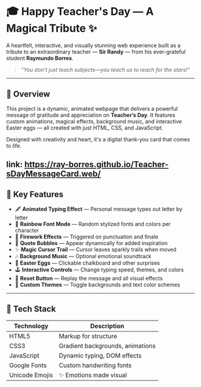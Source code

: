 # 🎓 Happy Teacher's Day — A Magical Tribute ✨

A heartfelt, interactive, and visually stunning web experience built as a tribute to an extraordinary teacher — **Sir Randy** — from his ever-grateful student **Raymundo Borres**.

> _"You don't just teach subjects—you teach us to reach for the stars!"_

---

## 🌟 Overview

This project is a dynamic, animated webpage that delivers a powerful message of gratitude and appreciation on **Teacher’s Day**. It features custom animations, magical effects, background music, and interactive Easter eggs — all created with just HTML, CSS, and JavaScript.

Designed with creativity and heart, it's a digital thank-you card that comes to life.

link: https://ray-borres.github.io/Teacher-sDayMessageCard.web/
---

## 🧠 Key Features

- 🖋️ **Animated Typing Effect** — Personal message types out letter by letter
- 🌈 **Rainbow Font Mode** — Random stylized fonts and colors per character
- 🎇 **Firework Effects** — Triggered on punctuation and finale
- 💬 **Quote Bubbles** — Appear dynamically for added inspiration
- ✨ **Magic Cursor Trail** — Cursor leaves sparkly trails when moved
- 🎶 **Background Music** — Optional emotional soundtrack
- 🧩 **Easter Eggs** — Clickable chalkboard and other surprises
- 🕹️ **Interactive Controls** — Change typing speed, themes, and colors
- 🔁 **Reset Button** — Replay the message and all visual effects
- 🎨 **Custom Themes** — Toggle backgrounds and text color schemes

---

## 🧰 Tech Stack

| Technology | Description                        |
|------------|------------------------------------|
| HTML5      | Markup for structure               |
| CSS3       | Gradient backgrounds, animations   |
| JavaScript | Dynamic typing, DOM effects        |
| Google Fonts | Custom handwriting fonts         |
| Unicode Emojis | ✨ Emotions made visual         |



